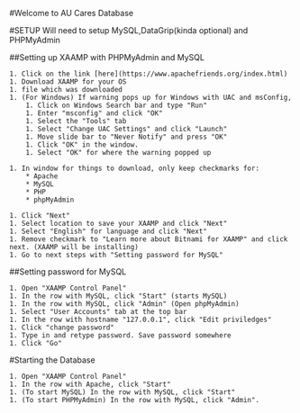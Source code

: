 #Welcome to AU Cares Database

#SETUP
Will need to setup MySQL,DataGrip(kinda optional) and PHPMyAdmin

##Setting up XAAMP with PHPMyAdmin and MySQL

    1. Click on the link [here](https://www.apachefriends.org/index.html)
    1. Download XAAMP for your OS 
    1. file which was downloaded
    1. (For Windows) If warning pops up for Windows with UAC and msConfig,
        1. Click on Windows Search bar and type "Run"
        1. Enter "msconfig" and click "OK"
        1. Select the "Tools" tab
        1. Select "Change UAC Settings" and click "Launch"
        1. Move slide bar to "Never Notify" and press "OK"
        1. Click "OK" in the window.
        1. Select "OK" for where the warning popped up
    
    1. In window for things to download, only keep checkmarks for:
        * Apache
        * MySQL
        * PHP
        * phpMyAdmin

    1. Click "Next"
    1. Select location to save your XAAMP and click "Next"
    1. Select "English" for language and click "Next"
    1. Remove checkmark to "Learn more about Bitnami for XAAMP" and click next. (XAAMP will be installing)
    1. Go to next steps with "Setting password for MySQL"


##Setting password for MySQL

    1. Open "XAAMP Control Panel"
    1. In the row with MySQL, click "Start" (starts MySQL)
    1. In the row with MySQL, click "Admin" (Open phpMyAdmin)
    1. Select "User Accounts" tab at the top bar
    1. In the row with hostname "127.0.0.1", click "Edit priviledges"
    1. Click "change password"
    1. Type in and retype password. Save password somewhere
    1. Click "Go"

#Starting the Database

    1. Open "XAAMP Control Panel"
    1. In the row with Apache, click "Start"
    1. (To start MySQL) In the row with MySQL, click "Start"
    1. (To start PHPMyAdmin) In the row with MySQL, click "Admin".


